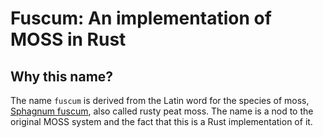 # Fuscum: An implementation of MOSS in Rust

## Why this name?

The name `fuscum` is derived from the Latin word for the species of moss,
[Sphagnum fuscum](https://en.wikipedia.org/wiki/Sphagnum_fuscum), also called rusty peat moss.
The name is a nod to the original MOSS system and the fact that this is a Rust implementation of it.
